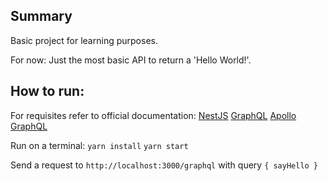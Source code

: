 ## Summary
Basic project for learning purposes.

For now: Just the most basic API to return a 'Hello World!'.

## How to run:
For requisites refer to official documentation:
[NestJS](https://docs.nestjs.com/)
[GraphQL](https://graphql.org/learn/)
[Apollo GraphQL](https://www.apollographql.com/docs/)


Run on a terminal:
`yarn install`
`yarn start`

Send a request to `http://localhost:3000/graphql`
with query
`
{
  sayHello
}
`
